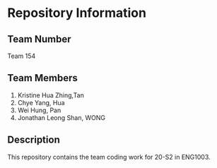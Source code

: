 # Repository Information

## Team Number
Team 154

## Team Members
1. Kristine Hua Zhing,Tan
2. Chye Yang, Hua
3. Wei Hung, Pan
4. Jonathan Leong Shan, WONG

## Description
This repository contains the team coding work for 20-S2 in ENG1003.
